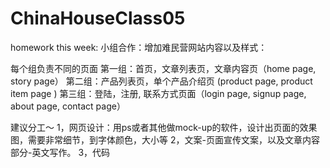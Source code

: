 # ChinaHouseClass05

homework this week:
小组合作：增加难民营网站内容以及样式：

每个组负责不同的页面
第一组：首页，文章列表页，文章内容页（home page, story page）
第二组：产品列表页，单个产品介绍页 (product page, product item page )
第三组：登陆，注册, 联系方式页面（login page, signup page, about page, contact page）

建议分工～
1，网页设计：用ps或者其他做mock-up的软件，设计出页面的效果图，需要非常细节，到字体颜色，大小等
2，文案-页面宣传文案，以及文章内容部分-英文写作。
3，代码
